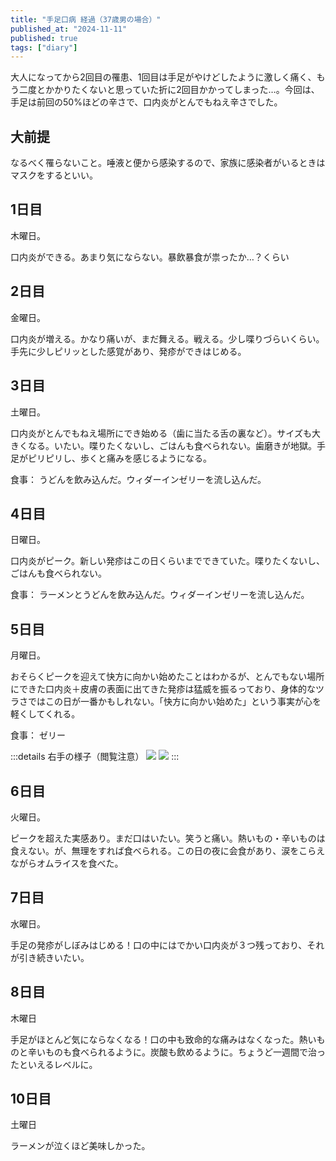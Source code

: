 ```yaml
---
title: "手足口病 経過（37歳男の場合）"
published_at: "2024-11-11"
published: true
tags: ["diary"]
---
```


大人になってから2回目の罹患、1回目は手足がやけどしたように激しく痛く、もう二度とかかりたくないと思っていた折に2回目かかってしまった…。今回は、手足は前回の50%ほどの辛さで、口内炎がとんでもねえ辛さでした。

## 大前提

なるべく罹らないこと。唾液と便から感染するので、家族に感染者がいるときはマスクをするといい。

## 1日目

木曜日。

口内炎ができる。あまり気にならない。暴飲暴食が祟ったか…？くらい

## 2日目

金曜日。

口内炎が増える。かなり痛いが、まだ舞える。戦える。少し喋りづらいくらい。手先に少しピリッとした感覚があり、発疹ができはじめる。

## 3日目

土曜日。

口内炎がとんでもねえ場所にでき始める（歯に当たる舌の裏など）。サイズも大きくなる。いたい。喋りたくないし、ごはんも食べられない。歯磨きが地獄。手足がピリピリし、歩くと痛みを感じるようになる。

食事：
うどんを飲み込んだ。ウィダーインゼリーを流し込んだ。

## 4日目

日曜日。

口内炎がピーク。新しい発疹はこの日くらいまでできていた。喋りたくないし、ごはんも食べられない。

食事：
ラーメンとうどんを飲み込んだ。ウィダーインゼリーを流し込んだ。

## 5日目

月曜日。

おそらくピークを迎えて快方に向かい始めたことはわかるが、とんでもない場所にできた口内炎＋皮膚の表面に出てきた発疹は猛威を振るっており、身体的なツラさではこの日が一番かもしれない。「快方に向かい始めた」という事実が心を軽くしてくれる。

食事：
ゼリー

:::details 右手の様子（閲覧注意）
![](/images/hand_foot_mouth_disease/2024-11-11-12-14-43.png)
![](/images/hand_foot_mouth_disease/2024-11-11-12-15-01.png)
:::

## 6日目

火曜日。

ピークを超えた実感あり。まだ口はいたい。笑うと痛い。熱いもの・辛いものは食えない。が、無理をすれば食べられる。この日の夜に会食があり、涙をこらえながらオムライスを食べた。

## 7日目

水曜日。

手足の発疹がしぼみはじめる！口の中にはでかい口内炎が３つ残っており、それが引き続きいたい。


## 8日目

木曜日

手足がほとんど気にならなくなる！口の中も致命的な痛みはなくなった。熱いものと辛いものも食べられるように。炭酸も飲めるように。ちょうど一週間で治ったといえるレベルに。


## 10日目

土曜日

ラーメンが泣くほど美味しかった。


